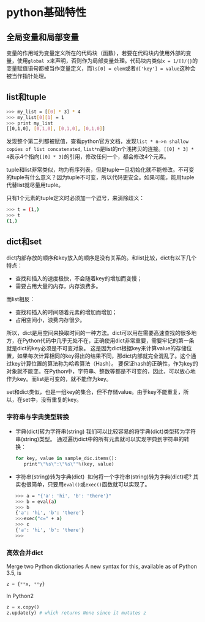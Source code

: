 # python基础特性

## 全局变量和局部变量

变量的作用域为变量定义所在的代码块（函数），若要在代码块内使用外部的变量，使用`global x`来声明，否则作为局部变量处理。代码块内类似`x = 1/[]/{}`的变量赋值语句都被当作变量定义，而`ls[0] = elem`或者`d['key'] = value`这种会被当作指针处理。

## list和tuple

```bash
>>> my_list = [[0] * 3] * 4
>>> my_list[0][1] = 1
>>> print my_list
[[0,1,0], [0,1,0], [0,1,0], [0,1,0]]
```
发现整个第二列都被赋值，查看python官方文档，发现`list * n—>n shallow copies of list concatenated`, `list*n`是list的n个浅拷贝的连接。`[[0] * 3] * 4`表示4个指向`[[0] * 3]`的引用，修改任何一个，都会修改4个元素。

tuple和list非常类似，均为有序列表，但是tuple一旦初始化就不能修改。不可变的tuple有什么意义？因为tuple不可变，所以代码更安全。如果可能，能用tuple代替list就尽量用tuple。

只有1个元素的tuple定义时必须加一个逗号，来消除歧义：

```bash
>>> t = (1,)
>>> t
(1,)
```

## dict和set

dict内部存放的顺序和key放入的顺序是没有关系的。和list比较，dict有以下几个特点：

- 查找和插入的速度极快，不会随着key的增加而变慢；
- 需要占用大量的内存，内存浪费多。

而list相反：

- 查找和插入的时间随着元素的增加而增加；
- 占用空间小，浪费内存很少。

所以，dict是用空间来换取时间的一种方法。dict可以用在需要高速查找的很多地方，在Python代码中几乎无处不在，正确使用dict非常重要，需要牢记的第一条就是dict的key必须是不可变对象。
这是因为dict根据key来计算value的存储位置，如果每次计算相同的key得出的结果不同，那dict内部就完全混乱了。这个通过key计算位置的算法称为哈希算法（Hash）。
要保证hash的正确性，作为key的对象就不能变。在Python中，字符串、整数等都是不可变的，因此，可以放心地作为key。而list是可变的，就不能作为key。

set和dict类似，也是一组key的集合，但不存储value。由于key不能重复，所以，在set中，没有重复的key。


### 字符串与字典类型转换

- 字典(dict)转为字符串(string)
    我们可以比较容易的将字典(dict)类型转为字符串(string)类型。
    通过遍历dict中的所有元素就可以实现字典到字符串的转换：

    ```python
    for key, value in sample_dic.items():
       print"\"%s\":\"%s\""%(key, value)
    ```

- 字符串(string)转为字典(dict) 
    如何将一个字符串(string)转为字典(dict)呢?
    其实也很简单，只要用`eval()`或`exec()`函数就可以实现了。

    ```bash
    >>> a = "{'a': 'hi', 'b': 'there'}"
    >>> b = eval(a)
    >>> b
    {'a': 'hi', 'b': 'there'}
    >>>exec("c=" + a)
    >>> c
    {'a': 'hi', 'b': 'there'}
    >>>
    ```

### 高效合并dict

Merge two Python dictionaries
A new syntax for this, available as of Python 3.5, is

```python
z = {**x, **y}
```

In Python2

```python
z = x.copy()
z.update(y) # which returns None since it mutates z
```
